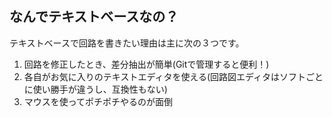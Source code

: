## なんでテキストベースなの？

テキストベースで回路を書きたい理由は主に次の３つです。
1. 回路を修正したとき、差分抽出が簡単(Gitで管理すると便利！)
1. 各自がお気に入りのテキストエディタを使える(回路図エディタはソフトごとに使い勝手が違うし、互換性もない)
1. マウスを使ってポチポチやるのが面倒
